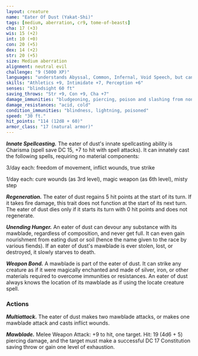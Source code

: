 ```yaml
---
layout: creature
name: "Eater Of Dust (Yakat-Shi)"
tags: [medium, aberration, cr9, tome-of-beasts]
cha: 17 (+3)
wis: 15 (+2)
int: 10 (+0)
con: 20 (+5)
dex: 14 (+2)
str: 20 (+5)
size: Medium aberration
alignment: neutral evil
challenge: "9 (5000 XP)"
languages: "understands Abyssal, Common, Infernal, Void Speech, but cannot speak; telepathy 100 ft."
skills: "Athletics +9, Intimidate +7, Perception +6"
senses: "blindsight 60 ft"
saving_throws: "Str +9, Con +9, Cha +7"
damage_immunities: "bludgeoning, piercing, poison and slashing from nonmagical weapons"
damage_resistances: "acid, cold"
condition_immunities: "blindness, lightning, poisoned"
speed: "30 ft."
hit_points: "114 (12d8 + 60)"
armor_class: "17 (natural armor)"
---
```


***Innate Spellcasting.*** The eater of dust's innate spellcasting ability is Charisma (spell save DC 15, +7 to hit with spell attacks). It can innately cast the following spells, requiring no material components:

3/day each: freedom of movement, inflict wounds, true strike

1/day each: cure wounds (as 3rd level), magic weapon (as 6th level), misty step

***Regeneration.*** The eater of dust regains 5 hit points at the start of its turn. If it takes fire damage, this trait does not function at the start of its next turn. The eater of dust dies only if it starts its turn with 0 hit points and does not regenerate.

***Unending Hunger.*** An eater of dust can devour any substance with its mawblade, regardless of composition, and never get full. It can even gain nourishment from eating dust or soil (hence the name given to the race by various fiends). If an eater of dust's mawblade is ever stolen, lost, or destroyed, it slowly starves to death.

***Weapon Bond.*** A mawblade is part of the eater of dust. It can strike any creature as if it were magically enchanted and made of silver, iron, or other materials required to overcome immunities or resistances. An eater of dust always knows the location of its mawblade as if using the locate creature spell.

### Actions

***Multiattack.*** The eater of dust makes two mawblade attacks, or makes one mawblade attack and casts inflict wounds.

***Mawblade.*** Melee Weapon Attack: +9 to hit, one target. Hit: 19 (4d6 + 5) piercing damage, and the target must make a successful DC 17 Constitution saving throw or gain one level of exhaustion.


